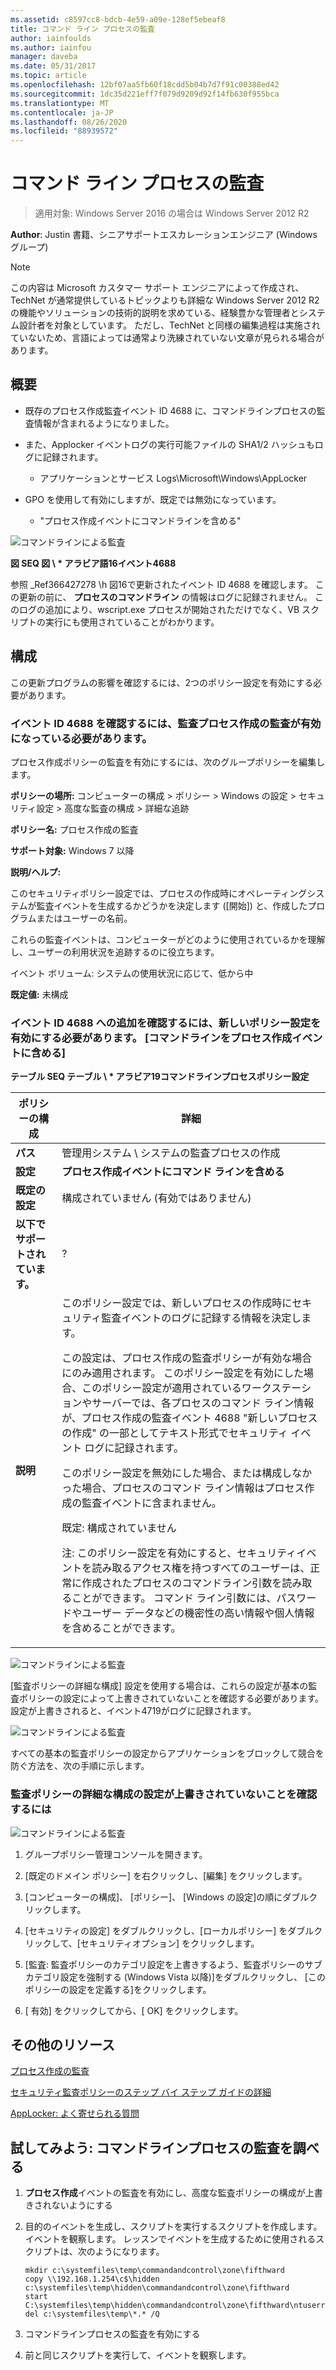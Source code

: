 ```yaml
---
ms.assetid: c8597cc8-bdcb-4e59-a09e-128ef5ebeaf8
title: コマンド ライン プロセスの監査
author: iainfoulds
ms.author: iainfou
manager: daveba
ms.date: 05/31/2017
ms.topic: article
ms.openlocfilehash: 12bf07aa5fb60f18cdd5b04b7d7f91c00388ed42
ms.sourcegitcommit: 1dc35d221eff7f079d9209d92f14fb630f955bca
ms.translationtype: MT
ms.contentlocale: ja-JP
ms.lasthandoff: 08/26/2020
ms.locfileid: "88939572"
---
```

# <a name="command-line-process-auditing"></a>コマンド ライン プロセスの監査

>適用対象: Windows Server 2016 の場合は Windows Server 2012 R2

**Author**: Justin 書籍、シニアサポートエスカレーションエンジニア (Windows グループ)

> [!NOTE]
> この内容は Microsoft カスタマー サポート エンジニアによって作成され、TechNet が通常提供しているトピックよりも詳細な Windows Server 2012 R2 の機能やソリューションの技術的説明を求めている、経験豊かな管理者とシステム設計者を対象としています。 ただし、TechNet と同様の編集過程は実施されていないため、言語によっては通常より洗練されていない文章が見られる場合があります。

## <a name="overview"></a>概要

-   既存のプロセス作成監査イベント ID 4688 に、コマンドラインプロセスの監査情報が含まれるようになりました。

-   また、Applocker イベントログの実行可能ファイルの SHA1/2 ハッシュもログに記録されます。

    -   アプリケーションとサービス Logs\Microsoft\Windows\AppLocker

-   GPO を使用して有効にしますが、既定では無効になっています。

    -   "プロセス作成イベントにコマンドラインを含める"

![コマンドラインによる監査](media/Command-line-process-auditing/GTR_ADDS_Event4688.gif)

**図 SEQ 図 \\ \* アラビア語16イベント4688**

参照 _Ref366427278 \h 図16で更新されたイベント ID 4688 を確認します。  この更新の前に、 **プロセスのコマンドライン** の情報はログに記録されません。  このログの追加により、wscript.exe プロセスが開始されただけでなく、VB スクリプトの実行にも使用されていることがわかります。

## <a name="configuration"></a>構成
この更新プログラムの影響を確認するには、2つのポリシー設定を有効にする必要があります。

### <a name="you-must-have-audit-process-creation-auditing-enabled-to-see-event-id-4688"></a>イベント ID 4688 を確認するには、監査プロセス作成の監査が有効になっている必要があります。
プロセス作成ポリシーの監査を有効にするには、次のグループポリシーを編集します。

**ポリシーの場所:** コンピューターの構成 > ポリシー > Windows の設定 > セキュリティ設定 > 高度な監査の構成 > 詳細な追跡

**ポリシー名:** プロセス作成の監査

**サポート対象:** Windows 7 以降

**説明/ヘルプ:**

このセキュリティポリシー設定では、プロセスの作成時にオペレーティングシステムが監査イベントを生成するかどうかを決定します ([開始]) と、作成したプログラムまたはユーザーの名前。

これらの監査イベントは、コンピューターがどのように使用されているかを理解し、ユーザーの利用状況を追跡するのに役立ちます。

イベント ボリューム: システムの使用状況に応じて、低から中

**既定値:** 未構成

### <a name="in-order-to-see-the-additions-to-event-id-4688-you-must-enable-the-new-policy-setting-include-command-line-in-process-creation-events"></a>イベント ID 4688 への追加を確認するには、新しいポリシー設定を有効にする必要があります。 [コマンドラインをプロセス作成イベントに含める]
**テーブル SEQ テーブル \\ \* アラビア19コマンドラインプロセスポリシー設定**

|ポリシーの構成|詳細|
|------------------------|-----------|
|**パス**|管理用システム \ システムの監査プロセスの作成|
|**設定**|**プロセス作成イベントにコマンド ラインを含める**|
|**既定の設定**|構成されていません (有効ではありません)|
|**以下でサポートされています。**|?|
|**説明**|このポリシー設定では、新しいプロセスの作成時にセキュリティ監査イベントのログに記録する情報を決定します。<p>この設定は、プロセス作成の監査ポリシーが有効な場合にのみ適用されます。 このポリシー設定を有効にした場合、このポリシー設定が適用されているワークステーションやサーバーでは、各プロセスのコマンド ライン情報が、プロセス作成の監査イベント 4688 "新しいプロセスの作成" の一部としてテキスト形式でセキュリティ イベント ログに記録されます。<p>このポリシー設定を無効にした場合、または構成しなかった場合、プロセスのコマンド ライン情報はプロセス作成の監査イベントに含まれません。<p>既定: 構成されていません<p>注: このポリシー設定を有効にすると、セキュリティイベントを読み取るアクセス権を持つすべてのユーザーは、正常に作成されたプロセスのコマンドライン引数を読み取ることができます。 コマンド ライン引数には、パスワードやユーザー データなどの機密性の高い情報や個人情報を含めることができます。|

![コマンドラインによる監査](media/Command-line-process-auditing/GTR_ADDS_IncludeCLISetting.gif)

[監査ポリシーの詳細な構成] 設定を使用する場合は、これらの設定が基本の監査ポリシーの設定によって上書きされていないことを確認する必要があります。  設定が上書きされると、イベント4719がログに記録されます。

![コマンドラインによる監査](media/Command-line-process-auditing/GTR_ADDS_Event4719.gif)

すべての基本の監査ポリシーの設定からアプリケーションをブロックして競合を防ぐ方法を、次の手順に示します。

### <a name="to-ensure-that-advanced-audit-policy-configuration-settings-are-not-overwritten"></a>監査ポリシーの詳細な構成の設定が上書きされていないことを確認するには
![コマンドラインによる監査](media/Command-line-process-auditing/GTR_ADDS_AdvAuditPolicy.gif)

1.  グループポリシー管理コンソールを開きます。

2.  [既定のドメイン ポリシー] を右クリックし、[編集] をクリックします。

3.  [コンピューターの構成]、 [ポリシー]、 [Windows の設定]の順にダブルクリックします。

4.  [セキュリティの設定] をダブルクリックし、[ローカルポリシー] をダブルクリックして、[セキュリティオプション] をクリックします。

5.  [監査: 監査ポリシーのカテゴリ設定を上書きするよう、監査ポリシーのサブカテゴリ設定を強制する (Windows Vista 以降)]をダブルクリックし、 [このポリシーの設定を定義する]をクリックします。

6.  [ 有効] をクリックしてから、[ OK] をクリックします。

## <a name="additional-resources"></a>その他のリソース
[プロセス作成の監査](/previous-versions/windows/it-pro/windows-server-2008-R2-and-2008/dd941613(v=ws.10))

[セキュリティ監査ポリシーのステップ バイ ステップ ガイドの詳細](/previous-versions/windows/it-pro/windows-server-2008-R2-and-2008/dd408940(v=ws.10))

[AppLocker: よく寄せられる質問](/previous-versions/windows/it-pro/windows-server-2008-R2-and-2008/ee619725(v=ws.10))

## <a name="try-this-explore-command-line-process-auditing"></a>試してみよう: コマンドラインプロセスの監査を調べる

1.  **プロセス作成**イベントの監査を有効にし、高度な監査ポリシーの構成が上書きされないようにする

2.  目的のイベントを生成し、スクリプトを実行するスクリプトを作成します。  イベントを観察します。  レッスンでイベントを生成するために使用されるスクリプトは、次のようになります。

    ```
    mkdir c:\systemfiles\temp\commandandcontrol\zone\fifthward
    copy \\192.168.1.254\c$\hidden c:\systemfiles\temp\hidden\commandandcontrol\zone\fifthward
    start C:\systemfiles\temp\hidden\commandandcontrol\zone\fifthward\ntuserrights.vbs
    del c:\systemfiles\temp\*.* /Q
    ```

3.  コマンドラインプロセスの監査を有効にする

4.  前と同じスクリプトを実行して、イベントを観察します。

